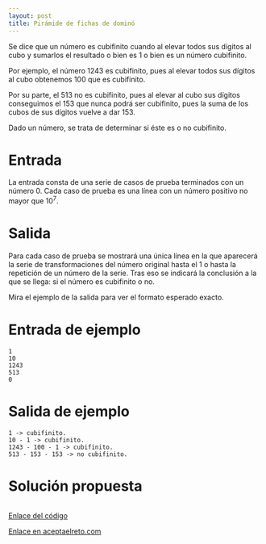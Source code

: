 ```yaml
---
layout: post
title: Pirámide de fichas de dominó
---
```


Se dice que un número es cubifinito cuando al elevar todos sus dígitos al cubo y sumarlos el resultado o bien es 1 o bien es un número cubifinito.

Por ejemplo, el número 1243 es cubifinito, pues al elevar todos sus dígitos al cubo obtenemos 100 que es cubifinito.

Por su parte, el 513 no es cubifinito, pues al elevar al cubo sus dígitos conseguimos el 153 que nunca podrá ser cubifinito, pues la suma de los cubos de sus dígitos vuelve a dar 153.

Dado un número, se trata de determinar si éste es o no cubifinito.

# Entrada

La entrada consta de una serie de casos de prueba terminados con un número 0. Cada caso de prueba es una línea con un número positivo no mayor que 10<sup>7</sup>.

# Salida

Para cada caso de prueba se mostrará una única línea en la que aparecerá la serie de transformaciones del número original hasta el 1 o hasta la repetición de un número de la serie. Tras eso se indicará la conclusión a la que se llega: si el número es cubifinito o no.

Mira el ejemplo de la salida para ver el formato esperado exacto.

# Entrada de ejemplo

```
1
10
1243
513
0
```

# Salida de ejemplo

```
1 -> cubifinito.
10 - 1 -> cubifinito.
1243 - 100 - 1 -> cubifinito.
513 - 153 - 153 -> no cubifinito.
```
# Solución propuesta

``` python


```

[Enlace del código](https://github.com/israelem/aceptaelreto/blob/master/codes/2017-12-25-cubifinitos.py)

[Enlace en aceptaelreto.com](https://www.aceptaelreto.com/problem/statement.php?id=139)
